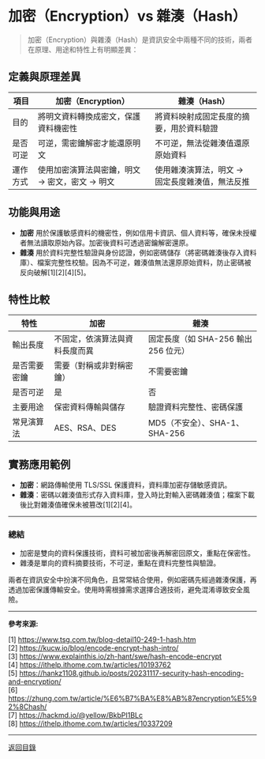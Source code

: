 # 加密（Encryption）vs 雜湊（Hash）

> 加密（Encryption）與雜湊（Hash）是資訊安全中兩種不同的技術，兩者在原理、用途和特性上有明顯差異：

## 定義與原理差異

| 項目     | 加密（Encryption）                             | 雜湊（Hash）                                    |
| -------- | ---------------------------------------------- | ----------------------------------------------- |
| 目的     | 將明文資料轉換成密文，保護資料機密性           | 將資料映射成固定長度的摘要，用於資料驗證        |
| 是否可逆 | 可逆，需密鑰解密才能還原明文                   | 不可逆，無法從雜湊值還原原始資料                |
| 運作方式 | 使用加密演算法與密鑰，明文 → 密文，密文 → 明文 | 使用雜湊演算法，明文 → 固定長度雜湊值，無法反推 |

## 功能與用途

- **加密** 用於保護敏感資料的機密性，例如信用卡資訊、個人資料等，確保未授權者無法讀取原始內容。加密後資料可透過密鑰解密還原。
- **雜湊** 用於資料完整性驗證與身份認證，例如密碼儲存（將密碼雜湊後存入資料庫）、檔案完整性校驗。因為不可逆，雜湊值無法還原原始資料，防止密碼被反向破解[1][2][4][5]。

## 特性比較

| 特性         | 加密                           | 雜湊                                 |
| ------------ | ------------------------------ | ------------------------------------ |
| 輸出長度     | 不固定，依演算法與資料長度而異 | 固定長度（如 SHA-256 輸出 256 位元） |
| 是否需要密鑰 | 需要（對稱或非對稱密鑰）       | 不需要密鑰                           |
| 是否可逆     | 是                             | 否                                   |
| 主要用途     | 保密資料傳輸與儲存             | 驗證資料完整性、密碼保護             |
| 常見演算法   | AES、RSA、DES                  | MD5（不安全）、SHA-1、SHA-256        |

## 實務應用範例

- **加密**：網路傳輸使用 TLS/SSL 保護資料，資料庫加密存儲敏感資訊。
- **雜湊**：密碼以雜湊值形式存入資料庫，登入時比對輸入密碼雜湊值；檔案下載後比對雜湊值確保未被篡改[1][2][4]。

---

### 總結

- 加密是雙向的資料保護技術，資料可被加密後再解密回原文，重點在保密性。
- 雜湊是單向的資料摘要技術，不可逆，重點在資料完整性與驗證。

兩者在資訊安全中扮演不同角色，且常常結合使用，例如密碼先經過雜湊保護，再透過加密保護傳輸安全。使用時需根據需求選擇合適技術，避免混淆導致安全風險。

---

**參考來源:**

[1] https://www.tsg.com.tw/blog-detail10-249-1-hash.htm \
[2] https://kucw.io/blog/encode-encrypt-hash-intro/ \
[3] https://www.explainthis.io/zh-hant/swe/hash-encode-encrypt \
[4] https://ithelp.ithome.com.tw/articles/10193762 \
[5] https://hankz1108.github.io/posts/20231117-security-hash-encoding-and-encryption/ \
[6] https://zhung.com.tw/article/%E6%B7%BA%E8%AB%87encryption%E5%92%8Chash/ \
[7] https://hackmd.io/@yellow/BkbPI1BLc \
[8] https://ithelp.ithome.com.tw/articles/10337209

---

[返回目錄](./../README.md)
